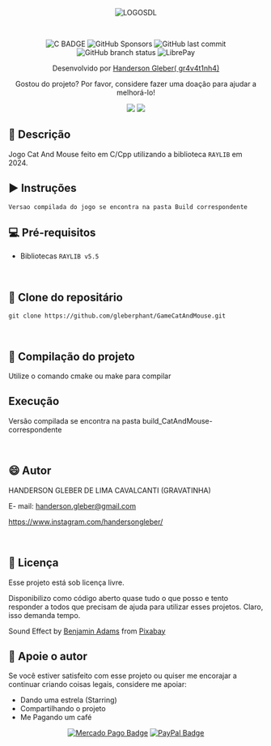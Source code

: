 <div  align="center">

![LOGOSDL](https://img.itch.zone/aW1nLzE4NTkyMTEyLnBuZw==/180x143%23c/85U%2Fty.png)

<br>

![C BADGE](https://img.shields.io/badge/c-blue?logo=c)
![GitHub Sponsors](https://img.shields.io/github/sponsors/gleberphant)
![GitHub last commit](https://img.shields.io/github/last-commit/gleberphant/GameCatAndMouse)
![GitHub branch status](https://img.shields.io/github/checks-status/gleberphant/GameCatAndMouse/master)
![LibrePay](https://img.shields.io/liberapay/receives/gleberphant.svg?logo=liberapay)

Desenvolvido por <a href=biolivre.com.br/handersongleber>Handerson Gleber( gr4v4t1nh4)</a>

Gostou do projeto? Por favor, considere fazer uma doação para ajudar a melhorá-lo!

<a href="http://link.mercadopago.com.br/handersongleber" ><img src="https://img.shields.io/badge/Mercado%20Pago-00B1EA?logo=mercadopago&logoColor=fff&style=flat"></a>
<a href="https://www.paypal.com/donate/?business=GZCPGEVTCZ8VW&no_recurring=0&currency_code=USD" ><img src="https://img.shields.io/badge/PayPal-003087?logo=paypal&logoColor=fff&style=flat"></a>

</div>

## 🐙 Descrição

Jogo Cat And Mouse feito em C/Cpp utilizando a biblioteca  `RAYLIB` em 2024.

## ▶ Instruções 

```
Versao compilada do jogo se encontra na pasta Build correspondente
```

## 💻 Pré-requisitos

- Bibliotecas `RAYLIB v5.5`

<br>

## 🚀 Clone do repositário

```
git clone https://github.com/gleberphant/GameCatAndMouse.git
```

<br>

## 💾 Compilação do projeto

Utilize o comando cmake ou make para compilar


## Execução

Versão compilada se encontra na pasta build_CatAndMouse- correspondente


<br>

## 😄 Autor

HANDERSON GLEBER DE LIMA CAVALCANTI (GRAVATINHA)

E- mail:  handerson.gleber@gmail.com

https://www.instagram.com/handersongleber/

<br>

## 📝 Licença

Esse projeto está sob licença livre.

Disponibilizo como código aberto quase tudo o que posso e tento responder a todos que precisam de ajuda para utilizar
esses projetos. Claro, isso demanda tempo.

Sound Effect
by <a href="https://pixabay.com/users/benkirb-8692052/?utm_source=link-attribution&utm_medium=referral&utm_campaign=music&utm_content=268903">
Benjamin Adams</a>
from <a href="https://pixabay.com//?utm_source=link-attribution&utm_medium=referral&utm_campaign=music&utm_content=268903">
Pixabay</a>
<br>

## 🤝 Apoie o autor

Se você estiver satisfeito com esse projeto ou quiser me encorajar a continuar criando coisas legais, considere me
apoiar:

- Dando uma estrela (Starring)
- Compartilhando o projeto
- Me Pagando um café

<div align=center>

[![Mercado Pago Badge](https://img.shields.io/badge/Mercado%20Pago-00B1EA?logo=mercadopago&logoColor=fff&style=flat)]("http://link.mercadopago.com.br/handersongleber")
[![PayPal Badge](https://img.shields.io/badge/PayPal-003087?logo=paypal&logoColor=fff&style=flat)]("https://www.paypal.com/donate/?business=GZCPGEVTCZ8VW&no_recurring=0&currency_code=USD")


</div>

